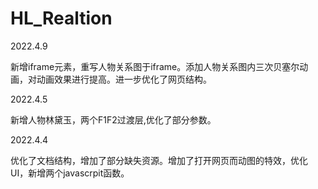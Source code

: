 # HL_Realtion
2022.4.9<p>
  新增iframe元素，重写人物关系图于iframe。添加人物关系图内三次贝塞尔动画，对动画效果进行提高。进一步优化了网页结构。<p>
2022.4.5<p>
  新增人物林黛玉，两个F1F2过渡层,优化了部分参数。<p>
2022.4.4<p>
  优化了文档结构，增加了部分缺失资源。增加了打开网页而动图的特效，优化UI，新增两个javascrpit函数。
